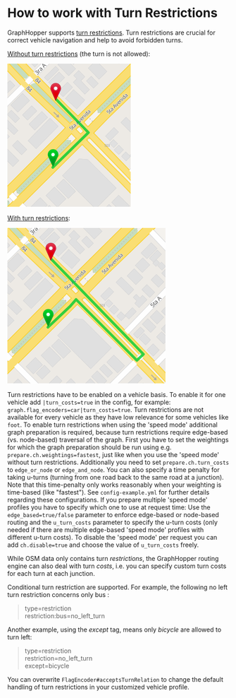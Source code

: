# How to work with Turn Restrictions

GraphHopper supports [turn restrictions](http://wiki.openstreetmap.org/wiki/Relation:restriction).
Turn restrictions are crucial for correct vehicle navigation and help to avoid forbidden turns.

[Without turn restrictions](https://graphhopper.com/maps/?point=23.1047%2C-82.44319&point=23.10544%2C-82.44316) (the turn is not allowed):

![turn without turn restrictions](./images/turn-restrictions-wrong.png)

[With turn restrictions](https://graphhopper.com/maps/?point=23.1047%2C-82.44319&point=23.10544%2C-82.44316&ch.disable=true):

![turn with turn restrictions](./images/turn-restrictions-correct.png)

Turn restrictions have to be enabled on a vehicle basis. To enable it for one vehicle add
`|turn_costs=true` in the config, for example: `graph.flag_encoders=car|turn_costs=true`.
Turn restrictions are not available for every vehicle as they have low relevance
for some vehicles like `foot`. 
To enable turn restrictions when using the 'speed mode' additional graph preparation is required, because turn restrictions
require edge-based (vs. node-based) traversal of the graph. First you have to set the weightings for which the graph 
preparation should be run using e.g. `prepare.ch.weightings=fastest`, just like when you use the 'speed mode' without 
turn restrictions. Additionally you need to set `prepare.ch.turn_costs` to `edge_or_node` or `edge_and_node`. You can
also specify a time penalty for taking u-turns (turning from one road back to the same road at a junction). Note that 
this time-penalty only works reasonably when your weighting is time-based (like "fastest"). See 
`config-example.yml` for further details regarding these configurations. If you prepare multiple 'speed mode' profiles you have to specify which
one to use at request time: Use the `edge_based=true/false` parameter to enforce edge-based or node-based routing and 
the `u_turn_costs` parameter to specify the u-turn costs (only needed if there are multiple edge-based 'speed mode'
profiles with different u-turn costs). To disable the 'speed mode' per request you can add `ch.disable=true` and choose
the value of `u_turn_costs` freely.

While OSM data only contains turn *restrictions*, the GraphHopper routing engine can also deal with turn *costs*, i.e.
you can specify custom turn costs for each turn at each junction.

Conditional turn restriction are supported. For example, the following no left turn restriction concerns only bus :

> type=restriction  
> restriction:bus=no_left_turn

Another example, using the *except* tag, means only *bicycle* are allowed to turn left:

> type=restriction  
> restriction=no_left_turn  
> except=bicycle

You can overwrite `FlagEncoder#acceptsTurnRelation` to change the default handling of turn restrictions in your customized vehicle profile.